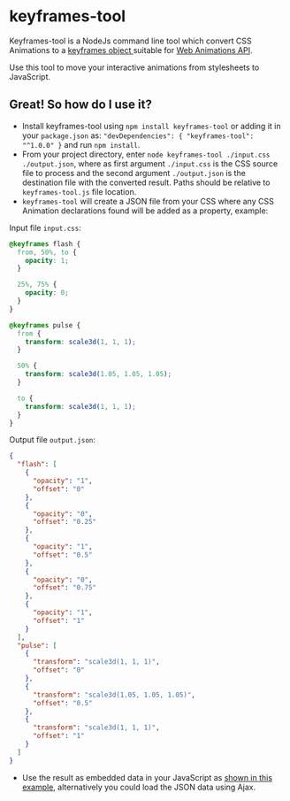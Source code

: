 # keyframes-tool

Keyframes-tool is a NodeJs command line tool which convert CSS Animations to a [keyframes object ](https://w3c.github.io/web-animations/#processing-a-keyframes-argument) suitable for [Web Animations API](https://w3c.github.io/web-animations/).

Use this tool to move your interactive animations from stylesheets to JavaScript.


## Great! So how do I use it?

- Install keyframes-tool using `npm install keyframes-tool` or adding it in your `package.json` as: `"devDependencies": { "keyframes-tool": "^1.0.0" }` and run `npm install`.
- From your project directory, enter `node keyframes-tool ./input.css ./output.json`,
where as first argument `./input.css` is the CSS source file to process and the second argument `./output.json` is the destination file with the converted result.
Paths should be relative to `keyframes-tool.js` file location.
- `keyframes-tool` will create a JSON file from your CSS where any CSS Animation declarations found will be added as a property, example:

Input file `input.css`:
```css
@keyframes flash {
  from, 50%, to {
    opacity: 1;
  }

  25%, 75% {
    opacity: 0;
  }
}

@keyframes pulse {
  from {
    transform: scale3d(1, 1, 1);
  }

  50% {
    transform: scale3d(1.05, 1.05, 1.05);
  }

  to {
    transform: scale3d(1, 1, 1);
  }
}

```
Output file `output.json`:

```json
{
  "flash": [
    {
      "opacity": "1",
      "offset": "0"
    },
    {
      "opacity": "0",
      "offset": "0.25"
    },
    {
      "opacity": "1",
      "offset": "0.5"
    },
    {
      "opacity": "0",
      "offset": "0.75"
    },
    {
      "opacity": "1",
      "offset": "1"
    }
  ],
  "pulse": [
    {
      "transform": "scale3d(1, 1, 1)",
      "offset": "0"
    },
    {
      "transform": "scale3d(1.05, 1.05, 1.05)",
      "offset": "0.5"
    },
    {
      "transform": "scale3d(1, 1, 1)",
      "offset": "1"
    }
  ]
}
```
- Use the result as embedded data in your JavaScript as [shown in this example](http://codepen.io/gibbok/pen/ENpqZO), alternatively you could load the JSON data using Ajax.